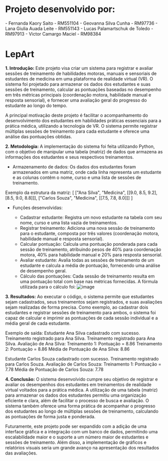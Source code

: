 <h1>Projeto desenvolvido por:</h1>
- Fernanda Kaory Saito - RM551104
- Geovanna Silva Cunha - RM97736
- Lana Giulia Auada Leite - RM551143
- Lucas Palamartschuk de Toledo - RM97913
- Victor Camargo Maciel - RM98384

<h1>LepArt</h1>
<b>1. Introdução:</b>
Este projeto visa criar um sistema para registrar e avaliar sessões de treinamento de habilidades motoras, manuais e sensoriais de estudantes de medicina em uma plataforma de realidade virtual (VR). O sistema foi projetado para armazenar os dados dos estudantes e suas sessões de treinamento, calcular as pontuações baseadas no desempenho em três métricas principais (coordenação motora, habilidade manual e resposta sensorial), e fornecer uma avaliação geral do progresso do estudante ao longo do tempo.

A principal motivação deste projeto é facilitar o acompanhamento do desenvolvimento dos estudantes em habilidades práticas essenciais para a prática médica, utilizando a tecnologia de VR. O sistema permite registrar múltiplas sessões de treinamento para cada estudante e oferece uma análise das pontuações obtidas.

<b>2. Metodologia:</b>
A implementação do sistema foi feita utilizando Python, com o objetivo de manipular uma tabela (matriz) de dados que armazena as informações dos estudantes e seus respectivos treinamentos.

- Armazenamento de dados: Os dados dos estudantes foram armazenados em uma matriz, onde cada linha representa um estudante e as colunas contêm o nome, curso e uma lista de sessões de treinamento.

Exemplo da estrutura da matriz:
[
  ["Ana Silva", "Medicina", [[9.0, 8.5, 9.2], [8.5, 9.0, 8.8]]],
  ["Carlos Souza", "Medicina", [[7.5, 7.8, 8.0]]]
]

- Funções desenvolvidas:

  - Cadastrar estudante: Registra um novo estudante na tabela com seu nome, curso e uma lista vazia de treinamentos.
  - Registrar treinamento: Adiciona uma nova sessão de treinamento para o estudante, composta por três valores (coordenação motora, habilidade manual e resposta sensorial).
  - Calcular pontuação: Calcula uma pontuação ponderada para cada sessão de treinamento, atribuindo pesos de 40% para coordenação motora, 40% para habilidade manual e 20% para resposta sensorial.
  - Avaliar estudante: Avalia todas as sessões de treinamento de um estudante e calcula a média de pontuação, fornecendo uma análise de desempenho geral.
  - Cálculo das pontuações: Cada sessão de treinamento resulta em uma pontuação total com base nas métricas fornecidas. A fórmula utilizada para o cálculo foi:
    ![image](https://github.com/user-attachments/assets/1cc52ba7-e6f1-4462-baea-fd600c3354cc)

<b>3. Resultados:</b>
Ao executar o código, o sistema permite que estudantes sejam cadastrados, seus treinamentos sejam registrados, e suas avaliações sejam realizadas de forma precisa. Como exemplo, ao cadastrar dois estudantes e registrar sessões de treinamento para ambos, o sistema foi capaz de calcular e imprimir as pontuações de cada sessão individual e a média geral de cada estudante.

Exemplo de saída:
Estudante Ana Silva cadastrado com sucesso.
Treinamento registrado para Ana Silva.
Treinamento registrado para Ana Silva.
Avaliação de Ana Silva:
Treinamento 1: Pontuação = 8.86
Treinamento 2: Pontuação = 8.86
Média de Pontuação de Ana Silva: 8.86

Estudante Carlos Souza cadastrado com sucesso.
Treinamento registrado para Carlos Souza.
Avaliação de Carlos Souza:
Treinamento 1: Pontuação = 7.78
Média de Pontuação de Carlos Souza: 7.78

<b>4. Conclusão:</b>
O sistema desenvolvido cumpre seu objetivo de registrar e avaliar os desempenhos dos estudantes em treinamentos de realidade virtual voltados para a prática médica. A utilização de uma tabela (matriz) para armazenar os dados dos estudantes permitiu uma organização eficiente e clara, além de facilitar o processo de busca e avaliação. O sistema também oferece uma forma prática de acompanhar o progresso dos estudantes ao longo de múltiplas sessões de treinamento, calculando as pontuações de forma justa e ponderada.

Futuramente, este projeto pode ser expandido com a adição de uma interface gráfica e a integração com um banco de dados, permitindo uma escalabilidade maior e o suporte a um número maior de estudantes e sessões de treinamento. Além disso, a implementação de gráficos e relatórios visuais seria um grande avanço na apresentação dos resultados das avaliações.
